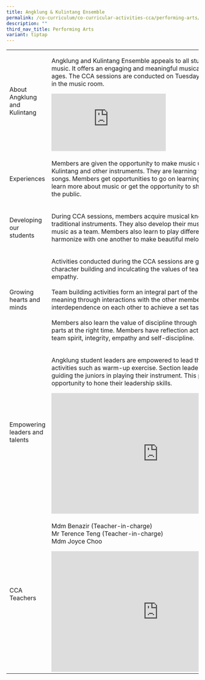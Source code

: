 ```yaml
---
title: Angklung & Kulintang Ensemble
permalink: /co-curriculum/co-curricular-activities-cca/performing-arts/angklung-n-kolintung-ensemble/
description: ""
third_nav_title: Performing Arts
variant: tiptap
---
```

<table style="minWidth: 50px">
<colgroup>
<col>
<col>
</colgroup>
<tbody>
<tr>
<td rowspan="1" colspan="1">
<p>About Angklung and Kulintang</p>
</td>
<td rowspan="1" colspan="1">
<p>Angklung and Kulintang Ensemble appeals to all students who enjoy music.
It offers an engaging and meaningful musical experience for all ages. The
CCA sessions are conducted on Tuesdays, 2.15pm to 4.15pm in the music room.</p>
<div class="iframe-wrapper">
<iframe allowfullscreen="true" frameborder="0" src="https://www.youtube.com/embed/-Xdi3tLWSjY"></iframe>
</div>
</td>
</tr>
<tr>
<td rowspan="1" colspan="1">
<p>Experiences</p>
</td>
<td rowspan="1" colspan="1">
<p>Members are given the opportunity to make music using Angklung, Kulintang
and other instruments. They are learning traditional and modern songs.
Members get opportunities to go on learning journeys where they learn more
about music or get the opportunity to showcase their talent to the public.</p>
</td>
</tr>
<tr>
<td rowspan="1" colspan="1">
<p>Developing our students</p>
</td>
<td rowspan="1" colspan="1">
<p>During CCA sessions, members acquire musical knowledge of the traditional
instruments. They also develop their musicianship to make music as a team.
Members also learn to play different instruments and harmonize with one
another to make beautiful melodies.</p>
</td>
</tr>
<tr>
<td rowspan="1" colspan="1">
<p>Growing hearts and minds</p>
</td>
<td rowspan="1" colspan="1">
<p>Activities conducted during the CCA sessions are geared towards character
building and inculcating the values of team spirit, integrity and empathy.
<br>
<br>Team building activities form an integral part of the CCA as members find
meaning through interactions with the other members and their interdependence
on each other to achieve a set task.
<br>
<br>Members also learn the value of discipline through playing the correct
parts at the right time. Members have reflection activities that focuses
on team spirit, integrity, empathy and self-discipline.</p>
</td>
</tr>
<tr>
<td rowspan="1" colspan="1">
<p>Empowering leaders and talents</p>
</td>
<td rowspan="1" colspan="1">
<p>Angklung student leaders are empowered to lead the team in some activities
such as warm-up exercise. Section leaders also take charge in guiding the
juniors in playing their instrument. This provides the opportunity to hone
their leadership skills.</p>
<div class="iframe-wrapper">
<iframe height="315" width="560" allowfullscreen="true" frameborder="0" src="https://www.youtube.com/embed/E8htULEoeHs"></iframe>
</div>
</td>
</tr>
<tr>
<td rowspan="1" colspan="1">
<p>CCA Teachers</p>
</td>
<td rowspan="1" colspan="1">
<p>Mdm Benazir (Teacher-in-charge)
<br>Mr Terence Teng (Teacher-in-charge)
<br>Mdm Joyce Choo</p>
<div class="iframe-wrapper">
<iframe height="315" width="560" allowfullscreen="true" frameborder="0" src="https://www.youtube.com/embed/nsbKKbKF4Tc"></iframe>
</div>
</td>
</tr>
</tbody>
</table>
<p></p>
